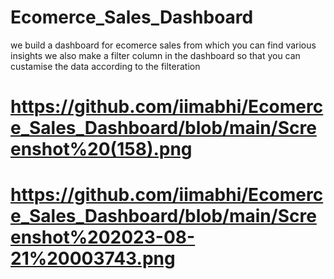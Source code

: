 # Ecomerce_Sales_Dashboard

we build a dashboard for ecomerce sales from which you can find various insights
we also make a filter column in the dashboard so that you can custamise the data 
according to the filteration

# https://github.com/iimabhi/Ecomerce_Sales_Dashboard/blob/main/Screenshot%20(158).png

# https://github.com/iimabhi/Ecomerce_Sales_Dashboard/blob/main/Screenshot%202023-08-21%20003743.png
